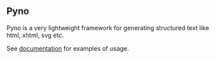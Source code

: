 ## Pyno

Pyno is a very lightweight framework for generating structured text like html, xhtml, svg etc.

See [documentation](Documentation/pyno.md) for examples of usage.